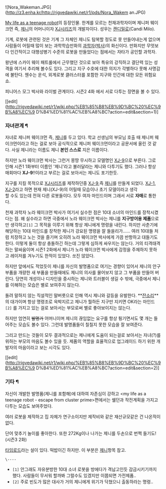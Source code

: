 ![Nora_Wakeman.JPG](http://z3.enha.kr/http://rigvedawiki.net/r1/pds/Nora_Wakem
an.JPG)

[My life as a teenage robot](My%20life%20as%20a%20teenage%20robot.md)의
등장인물. 한계를 모르는 천재과학자이며 제니퍼 웨이크먼 즉, [제니](%EC%A0%9C%EB%8B%88.md)의 어머니이자
[XJ시리즈](XJ%EC%8B%9C%EB%A6%AC%EC%A6%88.md)의 개발자이다. 성우는 [캔디밀로](%EC%BA%94%EB%94%94%20%EB%B0%80%EB%A1%9C.md)(Candi Milo).

기계, 로봇에 관련된 것은 기계 그 자체인 제니도 탐복할 정도로 못 만들어내는게 없으며  
사람들이 어릴때 많이 보는 과학학습만화의
[과학자](%EA%B3%BC%ED%95%99%EC%9E%90.md)([박사](%EB%B0%95%EC%82%AC.md))의
화신이다. 만화지만 무엇보다 인간적이고 대행성병기 수준의 로봇을 만들었다는 점에서는 자타가 공인할 과학자.

왕년에 스카이 웨이 패트롤에서 근무했던 것으로 보아 특유의 강직하고 결단력 있는 성격을 여기서 추리해 볼수도 있다. 그리고 지구 수호에 대한
의지가 각별하다 못해 사명감에 불탄다. 웬수는 운석, 외계로봇 클러스터를 포함한 지구와 인간에 대한 모든 위험요쇼.

피니어스 모그 박사와 라이벌 관계이다. 시즌2 4화 <Love Em or Leash Em>에서 서로 다투는 장면을 볼 수 있다.

[[edit](http://rigvedawiki.net/r1/wiki.php/%EB%85%B8%EB%9D%BC%20%EC%9B%A8%EC%9
D%B4%ED%81%AC%EB%A8%BC?action=edit&section=1)]

### 자녀관계 ¶

자녀로 제니퍼 웨이크먼 즉, [제니](%EC%A0%9C%EB%8B%88.md)를 두고 있다. 학교 선생님의 부모님 호출 때 제니퍼
웨이크먼이라고 하는 걸로 보아 공식적으로 제니퍼 웨이크먼이라고 공문서에 올린 것 같다. 사실 제니라는 이름도 제니 **본인 스스로** 지은
이름이다.

  

하지만 노라 웨이크먼 박사는 그런거 몽땅 무시하고 모델명인 [XJ-9](XJ-9.md)으로 부른다. 그로 인해 시즌1 1화부터 이름인
'제니'라고 불러달라는 제니와 다투기도 했다. 그러나 항상 매회마다 **XJ-9**!!이라고 부르는 걸로 보아서는 제니도 포기한듯.

  

지구를 지킬 목적으로 [XJ시리즈](XJ%EC%8B%9C%EB%A6%AC%EC%A6%88.md)를 제작하던중
[XJ-9](XJ-9.md),즉 [제니](%EC%A0%9C%EB%8B%88.md)를 만들게 되었다.
[XJ-1](XJ-1.md), [XJ-2](XJ-2.md)라고 하면 현재 제니(XJ-9)의 어릴때 모습이나 초기 모델이라고 생각  
할 수도 있는데 전혀 다른 로봇들이다. 모두 여자 마인드이며 그래서 서로 **자매**로 통한다.

  

천재 과학자 노라 웨이크먼 박사가 여기서 실수한 점은 10대 소녀의 마인드를 장착시켰다는 점. 왜 실수라고 하면 극중에서 노라 웨이크먼
박사는 제니를 **지구방어용 제품**으로만 생각하고`[1]` 그 목적을 이루기 위해 항상 제니에게 명령을 내린다. 하지만 사춘기에 해당하는
10대 마인드를 장착한 제니가 강요된 명령을 잘 들을리가...... 여러 10대들 처럼 치장하고 노는 것을 즐기며 오히려 노라 웨이크먼
박사에게 가끔 반항하고 대들기도 한다. 이렇게 둘이 항상 충돌하긴 하는데 그렇게 심하게 싸우지는 않는다. 거의 티격태격 하는 말싸움이며
시즌1 2화에서 제니가 노라 웨이크먼 박사에게 감정을 주체하지 못하고 레이저를 겨누기도 한적이 있었다. 쏘진 않았다.

  

하지만 앞에서도 적었듯이 제니를 자신의 발명품으로 여기는 경향이 있어서 제니의 안구 부품을 개량한 새 부품을 만들때에도 제니의 의사를
물어보지 않고 그 부품을 만들어 버린다. 당연히 개성이나 디자인을 중시하는 제니와 트러블이 생길 수 밖에, 극중에서 제니를 이해하는 모습은
별로 보여주지 않는다.

  

돌려 말하지 않는 직설적인 말버릇으로 인해 역시 제니와 갈등을 유발한다.
**[잔소리](%EC%9E%94%EC%86%8C%EB%A6%AC.md)**의 대가이며 항상 명령조로 윽박지르고 제니가 뭘하든 지구만
지키면 OK라는 마인드`[2]` 를 가지고 있는 걸로 보아서는 부모로써 별로 좋아보이지는 않는다.

  

하지만 엄연히 <del>발명가</del> 어머니이며 제니의 끊임없는 요구를 항상 튕기면서도 몇 개는 들어주는 모습도 볼수 있다. 그런데
발명품들이 칠칠지 못한 모습을 잘 보여준다.

  

그리고 만드는 것들이 모두 결과적으로는 제니에게 도움이 되는걸로 보아서는 자녀(?)를 위하는 부모의 마음도 볼수 있을 듯. 제품의 역할을
효율적으로 업그레이드 하기 위한 개발자의 마음이라고 보는 시각도 있다.

[[edit](http://rigvedawiki.net/r1/wiki.php/%EB%85%B8%EB%9D%BC%20%EC%9B%A8%EC%9
D%B4%ED%81%AC%EB%A8%BC?action=edit&section=2)]

### 기타 ¶

자신이 개발한 발명품(제니를 포함해)에 대하여 자존심이 강하고 <my life as a teenage robot - escape from
cluster prime>편에서는 쉘던과 작전계획을 가지고 다투는 모습도 보여주었다.

  

여러 로봇을 제작하고 집 자체가 연구소이지만 제작비와 같은 재산규모같은 건 나온적이 없다.

  

단어 맞추기 놀이를 좋아한다. 또한 272Kg이나 나가는 제니를 두손으로 번쩍 들기도!(시즌3 2화)

  

[타임로드](%ED%83%80%EC%9E%84%EB%A1%9C%EB%93%9C.md)라는 설이 있다. 떡밥이긴 하지만. 이 부분은
[제니](%EC%A0%9C%EB%8B%88.md)항목 참고.

  

`\----`

  * `[1]` 안그래도 자유분방한 10대 소녀 로봇을 방에다가 격납고인듯 감금시키기까지 했다. 사람들이 무서워 할까봐 그럴수도 있겠지만 이쯤되면 가전제품..
  * `[2]` 주로 빈도가 많은 대사가 거의 제니에게 위기가 닥쳤으니 출동하라는 명령..

